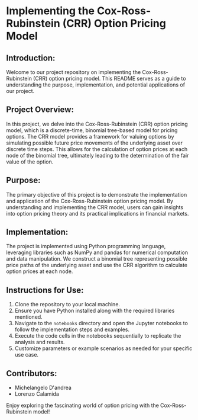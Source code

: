 # Implementing the Cox-Ross-Rubinstein (CRR) Option Pricing Model

## Introduction:
Welcome to our project repository on implementing the Cox-Ross-Rubinstein (CRR) option pricing model. This README serves as a guide to understanding the purpose, implementation, and potential applications of our project.

## Project Overview:
In this project, we delve into the Cox-Ross-Rubinstein (CRR) option pricing model, which is a discrete-time, binomial tree-based model for pricing options. The CRR model provides a framework for valuing options by simulating possible future price movements of the underlying asset over discrete time steps. This allows for the calculation of option prices at each node of the binomial tree, ultimately leading to the determination of the fair value of the option.

## Purpose:
The primary objective of this project is to demonstrate the implementation and application of the Cox-Ross-Rubinstein option pricing model. By understanding and implementing the CRR model, users can gain insights into option pricing theory and its practical implications in financial markets.

## Implementation:
The project is implemented using Python programming language, leveraging libraries such as NumPy and pandas for numerical computation and data manipulation. We construct a binomial tree representing possible price paths of the underlying asset and use the CRR algorithm to calculate option prices at each node. 
## Instructions for Use:
1. Clone the repository to your local machine.
2. Ensure you have Python installed along with the required libraries mentioned.
3. Navigate to the `notebooks` directory and open the Jupyter notebooks to follow the implementation steps and examples.
4. Execute the code cells in the notebooks sequentially to replicate the analysis and results.
5. Customize parameters or example scenarios as needed for your specific use case.

## Contributors:
- Michelangelo D'andrea
- Lorenzo Calamida

Enjoy exploring the fascinating world of option pricing with the Cox-Ross-Rubinstein model!
